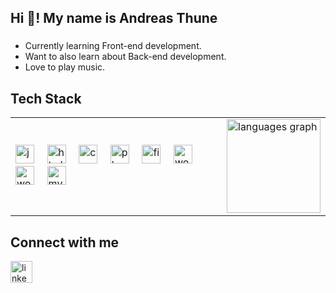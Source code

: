 <h2 align="left">Hi 👋! My name is Andreas Thune</h2>

###

<ul>
  <li>Currently learning Front-end development.</li>
  <li>Want to also learn about Back-end development.</li>
  <li>Love to play music.</li>
</ul>

###

<h2 align="left">Tech Stack</h2>
<div align="center">
  <table>
    <tbody>
      <tr>
        <td>
          <img src="https://cdn.jsdelivr.net/gh/devicons/devicon/icons/javascript/javascript-original.svg" height="30" alt="javascript logo"  />
          <img width="12" />
          <img src="https://cdn.jsdelivr.net/gh/devicons/devicon/icons/html5/html5-original.svg" height="30" alt="html5 logo"  />
          <img width="12" />
          <img src="https://cdn.jsdelivr.net/gh/devicons/devicon/icons/css3/css3-original.svg" height="30" alt="css3 logo"  />
          <img width="12" />
          <img src="https://cdn.jsdelivr.net/gh/devicons/devicon/icons/php/php-original.svg" height="30" alt="php logo"  />
          <img width="12" />
          <img src="https://cdn.jsdelivr.net/gh/devicons/devicon/icons/figma/figma-original.svg" height="30" alt="figma logo"  />
          <img width="12" />
          <img src="https://cdn.jsdelivr.net/gh/devicons/devicon/icons/wordpress/wordpress-original.svg" height="30" alt="wordpress logo"  />
          <img width="12" />
          <img src="https://cdn.jsdelivr.net/gh/devicons/devicon/icons/woocommerce/woocommerce-original.svg" height="30" alt="woocommerce logo"  />
          <img width="12" />
          <img src="https://cdn.jsdelivr.net/gh/devicons/devicon/icons/mysql/mysql-original.svg" height="30" alt="mysql logo"  />
        </td>
        <td>
          <img src="https://github-readme-stats.vercel.app/api/top-langs?username=Andy19955&locale=en&hide_title=false&layout=compact&card_width=320&langs_count=5&theme=dracula&hide_border=false" height="150" alt="languages graph"  />
        </td>
      </tr>
    </tbody>
  </table>
</div>

###

<h2 align="left">Connect with me</h2>
<div align="left">
  <a href="https://www.linkedin.com/in/andreas-thune/" target="_blank">
    <img src="https://img.shields.io/static/v1?message=LinkedIn&logo=linkedin&label=&color=0077B5&logoColor=white&labelColor=&style=for-the-badge" height="35" alt="linkedin logo"  />
  </a>
</div>
